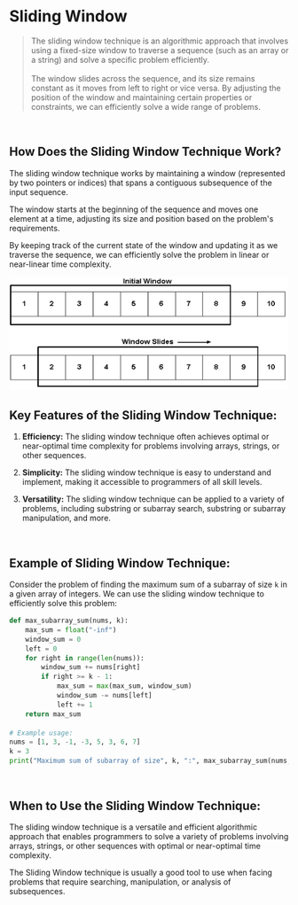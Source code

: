 # Sliding Window

> The sliding window technique is an algorithmic approach that involves using a fixed-size window to traverse a sequence (such as an array or a string) and solve a specific problem efficiently.
> <br/>
> <br/>
> The window slides across the sequence, and its size remains constant as it moves from left to right or vice versa. By adjusting the position of the window and maintaining certain properties or constraints, we can efficiently solve a wide range of problems.

<br/>



## How Does the Sliding Window Technique Work?

The sliding window technique works by maintaining a window (represented by two pointers or indices) that spans a contiguous subsequence of the input sequence. 

The window starts at the beginning of the sequence and moves one element at a time, adjusting its size and position based on the problem's requirements. 

By keeping track of the current state of the window and updating it as we traverse the sequence, we can efficiently solve the problem in linear or near-linear time complexity.

<img src="/Resources/Images/Sliding_Window.png" width="550">

<br/>



## Key Features of the Sliding Window Technique:

1. **Efficiency:** The sliding window technique often achieves optimal or near-optimal time complexity for problems involving arrays, strings, or other sequences.

2. **Simplicity:** The sliding window technique is easy to understand and implement, making it accessible to programmers of all skill levels.

3. **Versatility:** The sliding window technique can be applied to a variety of problems, including substring or subarray search, substring or subarray manipulation, and more.

<br/>



## Example of Sliding Window Technique:

Consider the problem of finding the maximum sum of a subarray of size `k` in a given array of integers. We can use the sliding window technique to efficiently solve this problem:

```python
def max_subarray_sum(nums, k):
    max_sum = float("-inf")
    window_sum = 0
    left = 0
    for right in range(len(nums)):
        window_sum += nums[right]
        if right >= k - 1:
            max_sum = max(max_sum, window_sum)
            window_sum -= nums[left]
            left += 1
    return max_sum

# Example usage:
nums = [1, 3, -1, -3, 5, 3, 6, 7]
k = 3
print("Maximum sum of subarray of size", k, ":", max_subarray_sum(nums, k))
```


<br/>



## When to Use the Sliding Window Technique:

The sliding window technique is a versatile and efficient algorithmic approach that enables programmers to solve a variety of problems involving arrays, strings, or other sequences with optimal or near-optimal time complexity. 

The Sliding Window technique is usually a good tool to use when facing problems that require searching, manipulation, or analysis of subsequences.
